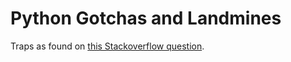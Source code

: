 # Python Gotchas and Landmines

Traps as found on [this Stackoverflow question](http://stackoverflow.com/questions/530530/python-2-x-gotchas-and-landmines).
